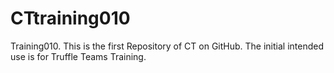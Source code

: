 # CTtraining010
Training010.
This is the first Repository of CT on GitHub.
The initial intended use is for Truffle Teams Training.


